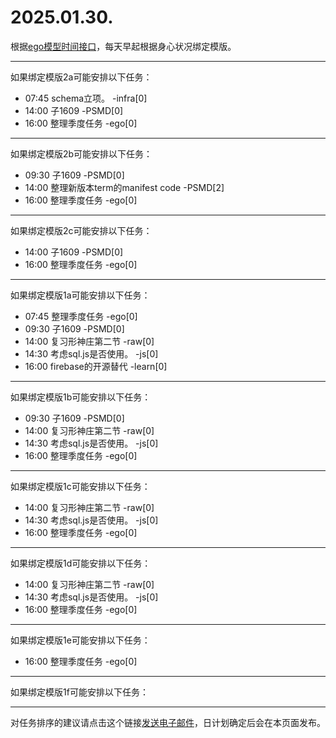 # 2025.01.30.

根据[ego模型时间接口](https://gitee.com/hyg/blog/blob/master/timeflow.md)，每天早起根据身心状况绑定模版。

---
如果绑定模版2a可能安排以下任务：

- 07:45	schema立项。 -infra[0]
- 14:00	子1609 -PSMD[0]
- 16:00	整理季度任务 -ego[0]

---
如果绑定模版2b可能安排以下任务：

- 09:30	子1609 -PSMD[0]
- 14:00	整理新版本term的manifest code -PSMD[2]
- 16:00	整理季度任务 -ego[0]

---
如果绑定模版2c可能安排以下任务：

- 14:00	子1609 -PSMD[0]
- 16:00	整理季度任务 -ego[0]

---
如果绑定模版1a可能安排以下任务：

- 07:45	整理季度任务 -ego[0]
- 09:30	子1609 -PSMD[0]
- 14:00	复习形神庄第二节 -raw[0]
- 14:30	考虑sql.js是否使用。 -js[0]
- 16:00	firebase的开源替代 -learn[0]

---
如果绑定模版1b可能安排以下任务：

- 09:30	子1609 -PSMD[0]
- 14:00	复习形神庄第二节 -raw[0]
- 14:30	考虑sql.js是否使用。 -js[0]
- 16:00	整理季度任务 -ego[0]

---
如果绑定模版1c可能安排以下任务：

- 14:00	复习形神庄第二节 -raw[0]
- 14:30	考虑sql.js是否使用。 -js[0]
- 16:00	整理季度任务 -ego[0]

---
如果绑定模版1d可能安排以下任务：

- 14:00	复习形神庄第二节 -raw[0]
- 14:30	考虑sql.js是否使用。 -js[0]
- 16:00	整理季度任务 -ego[0]

---
如果绑定模版1e可能安排以下任务：

- 16:00	整理季度任务 -ego[0]

---
如果绑定模版1f可能安排以下任务：


---
对任务排序的建议请点击这个链接<a href="mailto:huangyg@mars22.com?subject=关于2025.01.30.任务排序的建议&body=date: 2025.01.30.%0D%0Afile: ../../blog/release/time/d.20250130.md%0D%0A---请勿修改邮件主题及以上内容---%0D%0A">发送电子邮件</a>，日计划确定后会在本页面发布。